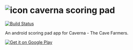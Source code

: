 # ![icon](https://github.com/raphaelmeyer/caverna/raw/master/icon.png) caverna scoring pad

[![Build Status](https://secure.travis-ci.org/raphaelmeyer/caverna.png?branch=master)](http://travis-ci.org/raphaelmeyer/caverna)

An android scoring pad app for Caverna - The Cave Farmers.

[![Get it on Google Play](https://github.com/raphaelmeyer/caverna/raw/master/en_generic_rgb_wo_45.png)](https://play.google.com/store/apps/details?id=ch.quazz.caverna)
